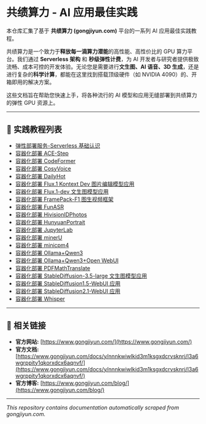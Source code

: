 # 共绩算力 - AI 应用最佳实践

本仓库汇集了基于 **共绩算力 (gongjiyun.com)** 平台的一系列 AI 应用最佳实践教程。

共绩算力是一个致力于**释放每一滴算力潜能**的高性能、高性价比的 GPU 算力平台。我们通过 **Serverless 架构** 和 **秒级弹性计费**，为 AI 开发者与研究者提供极致流畅、成本可控的开发体验。无论您是需要进行**文生图、AI 语音、3D 生成**，还是进行复杂的**科学计算**，都能在这里找到搭载顶级硬件（如 NVIDIA 4090）的、开箱即用的解决方案。

这些文档旨在帮助您快速上手，将各种流行的 AI 模型和应用无缝部署到共绩算力的弹性 GPU 资源上。

---

## 🚀 实践教程列表

*   [弹性部署服务-Serverless 基础认识](./弹性部署服务-Serverless%20基础认识.md)
*   [容器化部署 ACE-Step](./容器化部署%20ACE-Step.md)
*   [容器化部署 CodeFormer](./容器化部署%20CodeFormer.md)
*   [容器化部署 CosyVoice](./容器化部署%20CosyVoice.md)
*   [容器化部署 DailyHot](./容器化部署%20DailyHot.md)
*   [容器化部署 Flux.1 Kontext Dev 图片编辑模型应用](./容器化部署%20Flux1%20Kontext%20Dev%20图片编辑模型应用.md)
*   [容器化部署 Flux.1-dev 文生图模型应用](./容器化部署%20Flux1-dev%20文生图模型应用.md)
*   [容器化部署 FramePack-F1 图生视频框架](./容器化部署%20FramePack-F1%20图生视频框架.md)
*   [容器化部署 FunASR](./容器化部署%20FunASR.md)
*   [容器化部署 HivisionIDPhotos](./容器化部署%20HivisionIDPhotos.md)
*   [容器化部署 HunyuanPortrait](./容器化部署%20HunyuanPortrait.md)
*   [容器化部署 JupyterLab](./容器化部署%20JupyterLab.md)
*   [容器化部署 minerU](./容器化部署%20minerU.md)
*   [容器化部署 minicpm4](./容器化部署%20minicpm4.md)
*   [容器化部署 Ollama+Qwen3](./容器化部署%20OllamaQwen3.md)
*   [容器化部署 Ollama+Qwen3+Open WebUI](./容器化部署%20OllamaQwen3Open%20WebUI.md)
*   [容器化部署 PDFMathTranslate](./容器化部署%20PDFMathTranslate.md)
*   [容器化部署 StableDiffusion-3.5-large 文生图模型应用](./容器化部署%20StableDiffusion-35-large%20文生图模型应用.md)
*   [容器化部署 StableDiffusion1.5-WebUI 应用](./容器化部署%20StableDiffusion15-WebUI%20应用.md)
*   [容器化部署 StableDiffusion2.1-WebUI 应用](./容器化部署%20StableDiffusion21-WebUI%20应用.md)
*   [容器化部署 Whisper](./容器化部署%20Whisper.md)

---

## 🔗 相关链接

*   **官方网站:** [https://www.gongjiyun.com/](https://www.gongjiyun.com/)
*   **官方文档:** [https://www.gongjiyun.com/docs/y/nnnkwiwlkid3m1ksgxdcrvsknrj/l3a6wgrppity1qkorxdcx6aqnvf/](https://www.gongjiyun.com/docs/y/nnnkwiwlkid3m1ksgxdcrvsknrj/l3a6wgrppity1qkorxdcx6aqnvf/)
*   **官方博客:** [https://www.gongjiyun.com/blog/](https://www.gongjiyun.com/blog/)

---
*This repository contains documentation automatically scraped from gongjiyun.com.* 